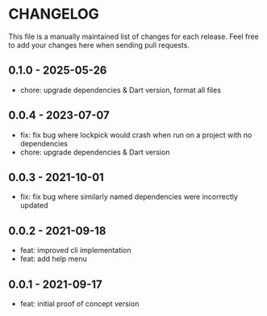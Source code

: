 # CHANGELOG

This file is a manually maintained list of changes for each release. Feel
free to add your changes here when sending pull requests.

## 0.1.0 - 2025-05-26

- chore: upgrade dependencies & Dart version, format all files

## 0.0.4 - 2023-07-07

- fix: fix bug where lockpick would crash when run on a project with no dependencies
- chore: upgrade dependencies & Dart version

## 0.0.3 - 2021-10-01

- fix: fix bug where similarly named dependencies were incorrectly updated

## 0.0.2 - 2021-09-18

- feat: improved cli implementation
- feat: add help menu

## 0.0.1 - 2021-09-17

- feat: initial proof of concept version
